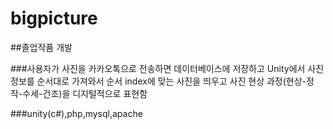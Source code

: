 # bigpicture

##졸업작품 개발

###사용자가 사진을 카카오톡으로 전송하면 데이터베이스에 저장하고 
Unity에서 사진 정보를 순서대로 가져와서 순서 index에 맞는 사진을 띄우고 
사진 현상 과정(현상-정작-수세-건조)을 디지털적으로 표현함

###unity(c#),php,mysql,apache
